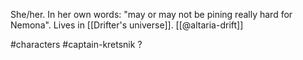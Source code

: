 She/her. In her own words: "may or may not be pining really hard for Nemona". Lives in [[Drifter's universe]]. [[@altaria-drift]]

#characters #captain-kretsnik ?